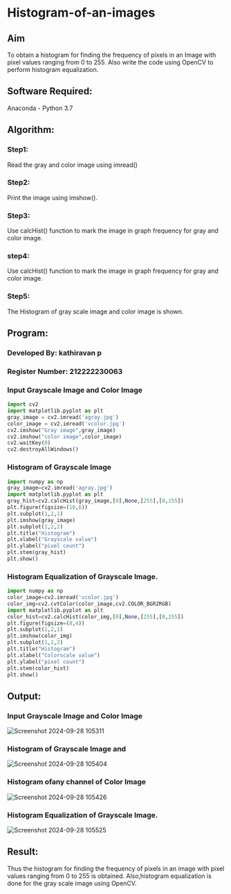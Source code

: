 # Histogram-of-an-images
## Aim
To obtain a histogram for finding the frequency of pixels in an Image with pixel values ranging from 0 to 255. Also write the code using OpenCV to perform histogram equalization.

## Software Required:
Anaconda - Python 3.7

## Algorithm:
### Step1:
Read the gray and color image using imread()
### Step2:
Print the image using imshow().
### Step3:
Use calcHist() function to mark the image in graph frequency for gray and color image.
### step4:
Use calcHist() function to mark the image in graph frequency for gray and color image.
### Step5:
The Histogram of gray scale image and color image is shown.

## Program:
### Developed By: kathiravan p
### Register Number: 212222230063
### Input Grayscale Image and Color Image
```python
import cv2
import matplotlib.pyplot as plt
gray_image = cv2.imread('agray.jpg')
color_image = cv2.imread('vcolor.jpg')
cv2.imshow("Gray image",gray_image)
cv2.imshow("color image",color_image)
cv2.waitKey(0)
cv2.destroyAllWindows()
```
### Histogram of Grayscale Image
```python
import numpy as np
gray_image=cv2.imread('agray.jpg')
import matplotlib.pyplot as plt 
gray_hist=cv2.calcHist(gray_image,[0],None,[255],[0,255])
plt.figure(figsize=(10,6))
plt.subplot(1,2,1)
plt.imshow(gray_image)
plt.subplot(1,2,2)
plt.title("Histogram")
plt.xlabel("Grayscale value")
plt.ylabel("pixel count")
plt.stem(gray_hist)
plt.show()
```
### Histogram Equalization of Grayscale Image.
```python
import numpy as np
color_image=cv2.imread('vcolor.jpg')
color_img=cv2.cvtColor(color_image,cv2.COLOR_BGR2RGB)
import matplotlib.pyplot as plt 
color_hist=cv2.calcHist(color_img,[0],None,[255],[0,255])
plt.figure(figsize=(8,4))
plt.subplot(1,2,1)
plt.imshow(color_img)
plt.subplot(1,2,2)
plt.title("Histogram")
plt.xlabel("Colorscale value")
plt.ylabel("pixel count")
plt.stem(color_hist)
plt.show()
```

## Output:
### Input Grayscale Image and Color Image
![Screenshot 2024-09-28 105311](https://github.com/user-attachments/assets/b3fc969e-1931-4dce-9936-85715c7009ba)

### Histogram of Grayscale Image and 
![Screenshot 2024-09-28 105404](https://github.com/user-attachments/assets/0a04d475-64a3-4d40-b6ab-a58bbb5378ff)

### Histogram ofany channel of Color Image
![Screenshot 2024-09-28 105426](https://github.com/user-attachments/assets/fb3eec34-36f8-4aac-adbb-5815fb9fcdc2)

### Histogram Equalization of Grayscale Image.
![Screenshot 2024-09-28 105525](https://github.com/user-attachments/assets/39b67bf7-b6d8-489a-90a1-4bff2b56d2ce)

## Result: 
Thus the histogram for finding the frequency of pixels in an image with pixel values ranging from 0 to 255 is obtained. Also,histogram equalization is done for the gray scale image using OpenCV.
